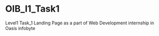 # OIB_l1_Task1
Level1 Task_1 Landing Page as a part of Web Development internship in Oasis infobyte
